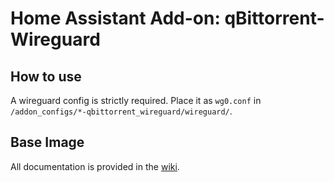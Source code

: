 # Home Assistant Add-on: qBittorrent-Wireguard

## How to use

A wireguard config is strictly required. Place it as `wg0.conf` in `/addon_configs/*-qbittorrent_wireguard/wireguard/`.

## Base Image
All documentation is provided in the [wiki](https://github.com/tenseiken/docker-qbittorrent-wireguard/wiki).
